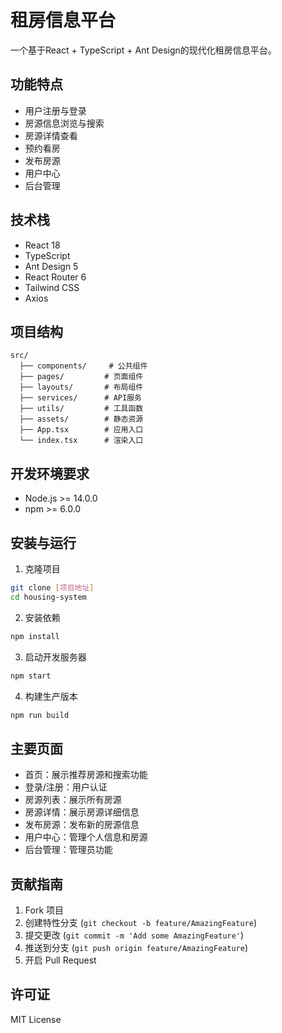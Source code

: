 # 租房信息平台

一个基于React + TypeScript + Ant Design的现代化租房信息平台。

## 功能特点

- 用户注册与登录
- 房源信息浏览与搜索
- 房源详情查看
- 预约看房
- 发布房源
- 用户中心
- 后台管理

## 技术栈

- React 18
- TypeScript
- Ant Design 5
- React Router 6
- Tailwind CSS
- Axios

## 项目结构

```
src/
  ├── components/     # 公共组件
  ├── pages/         # 页面组件
  ├── layouts/       # 布局组件
  ├── services/      # API服务
  ├── utils/         # 工具函数
  ├── assets/        # 静态资源
  ├── App.tsx        # 应用入口
  └── index.tsx      # 渲染入口
```

## 开发环境要求

- Node.js >= 14.0.0
- npm >= 6.0.0

## 安装与运行

1. 克隆项目
```bash
git clone [项目地址]
cd housing-system
```

2. 安装依赖
```bash
npm install
```

3. 启动开发服务器
```bash
npm start
```

4. 构建生产版本
```bash
npm run build
```

## 主要页面

- 首页：展示推荐房源和搜索功能
- 登录/注册：用户认证
- 房源列表：展示所有房源
- 房源详情：展示房源详细信息
- 发布房源：发布新的房源信息
- 用户中心：管理个人信息和房源
- 后台管理：管理员功能

## 贡献指南

1. Fork 项目
2. 创建特性分支 (`git checkout -b feature/AmazingFeature`)
3. 提交更改 (`git commit -m 'Add some AmazingFeature'`)
4. 推送到分支 (`git push origin feature/AmazingFeature`)
5. 开启 Pull Request

## 许可证

MIT License 